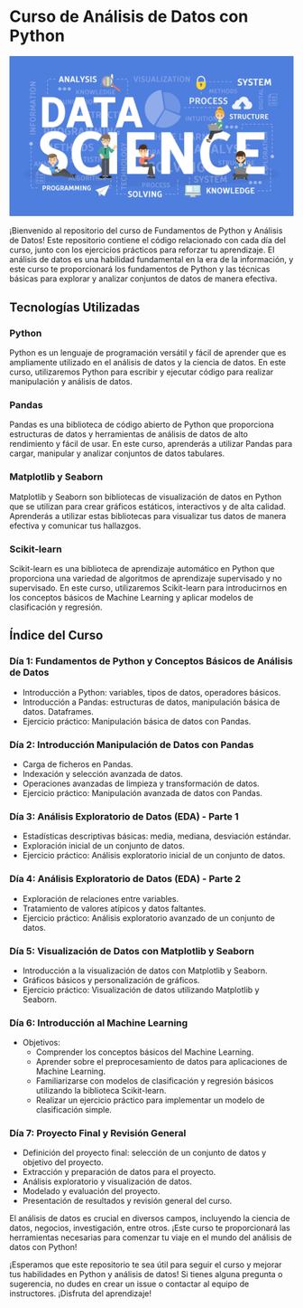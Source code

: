 # Curso de Análisis de Datos con Python

![Alt text](imgs/data-science.jpg/ "curso analisis datos python")

¡Bienvenido al repositorio del curso de Fundamentos de Python y Análisis de Datos! Este repositorio contiene el código relacionado con cada día del curso, junto con los ejercicios prácticos para reforzar tu aprendizaje. El análisis de datos es una habilidad fundamental en la era de la información, y este curso te proporcionará los fundamentos de Python y las técnicas básicas para explorar y analizar conjuntos de datos de manera efectiva.

## Tecnologías Utilizadas

### Python
Python es un lenguaje de programación versátil y fácil de aprender que es ampliamente utilizado en el análisis de datos y la ciencia de datos. En este curso, utilizaremos Python para escribir y ejecutar código para realizar manipulación y análisis de datos.

### Pandas
Pandas es una biblioteca de código abierto de Python que proporciona estructuras de datos y herramientas de análisis de datos de alto rendimiento y fácil de usar. En este curso, aprenderás a utilizar Pandas para cargar, manipular y analizar conjuntos de datos tabulares.

### Matplotlib y Seaborn
Matplotlib y Seaborn son bibliotecas de visualización de datos en Python que se utilizan para crear gráficos estáticos, interactivos y de alta calidad. Aprenderás a utilizar estas bibliotecas para visualizar tus datos de manera efectiva y comunicar tus hallazgos.

### Scikit-learn
Scikit-learn es una biblioteca de aprendizaje automático en Python que proporciona una variedad de algoritmos de aprendizaje supervisado y no supervisado. En este curso, utilizaremos Scikit-learn para introducirnos en los conceptos básicos de Machine Learning y aplicar modelos de clasificación y regresión.

## Índice del Curso

### Día 1: Fundamentos de Python y Conceptos Básicos de Análisis de Datos
- Introducción a Python: variables, tipos de datos, operadores básicos.
- Introducción a Pandas: estructuras de datos, manipulación básica de datos. Dataframes.
- Ejercicio práctico: Manipulación básica de datos con Pandas.

### Día 2: Introducción Manipulación de Datos con Pandas
- Carga de ficheros en Pandas.
- Indexación y selección avanzada de datos.
- Operaciones avanzadas de limpieza y transformación de datos.
- Ejercicio práctico: Manipulación avanzada de datos con Pandas.

### Día 3: Análisis Exploratorio de Datos (EDA) - Parte 1
- Estadísticas descriptivas básicas: media, mediana, desviación estándar.
- Exploración inicial de un conjunto de datos.
- Ejercicio práctico: Análisis exploratorio inicial de un conjunto de datos.

### Día 4: Análisis Exploratorio de Datos (EDA) - Parte 2
- Exploración de relaciones entre variables.
- Tratamiento de valores atípicos y datos faltantes.
- Ejercicio práctico: Análisis exploratorio avanzado de un conjunto de datos.

### Día 5: Visualización de Datos con Matplotlib y Seaborn
- Introducción a la visualización de datos con Matplotlib y Seaborn.
- Gráficos básicos y personalización de gráficos.
- Ejercicio práctico: Visualización de datos utilizando Matplotlib y Seaborn.

### Día 6: Introducción al Machine Learning
- Objetivos:
  - Comprender los conceptos básicos del Machine Learning.
  - Aprender sobre el preprocesamiento de datos para aplicaciones de Machine Learning.
  - Familiarizarse con modelos de clasificación y regresión básicos utilizando la biblioteca Scikit-learn.
  - Realizar un ejercicio práctico para implementar un modelo de clasificación simple.

### Día 7: Proyecto Final y Revisión General
- Definición del proyecto final: selección de un conjunto de datos y objetivo del proyecto.
- Extracción y preparación de datos para el proyecto.
- Análisis exploratorio y visualización de datos.
- Modelado y evaluación del proyecto.
- Presentación de resultados y revisión general del curso.

El análisis de datos es crucial en diversos campos, incluyendo la ciencia de datos, negocios, investigación, entre otros. ¡Este curso te proporcionará las herramientas necesarias para comenzar tu viaje en el mundo del análisis de datos con Python!

¡Esperamos que este repositorio te sea útil para seguir el curso y mejorar tus habilidades en Python y análisis de datos! Si tienes alguna pregunta o sugerencia, no dudes en crear un issue o contactar al equipo de instructores. ¡Disfruta del aprendizaje!
